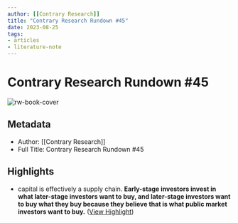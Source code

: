 ```yaml
---
author: [[Contrary Research]]
title: "Contrary Research Rundown #45"
date: 2023-08-25
tags: 
- articles
- literature-note
---
```

# Contrary Research Rundown #45

![rw-book-cover](https://readwise-assets.s3.amazonaws.com/static/images/article4.6bc1851654a0.png)

## Metadata
- Author: [[Contrary Research]]
- Full Title: Contrary Research Rundown #45

## Highlights
- capital is effectively a supply chain. **Early-stage investors invest in what later-stage investors want to buy, and later-stage investors want to buy what they buy because they believe that is what public market investors want to buy.** ([View Highlight](https://read.readwise.io/read/01h6jtmhnrmvgbybt0qd756dvj))
